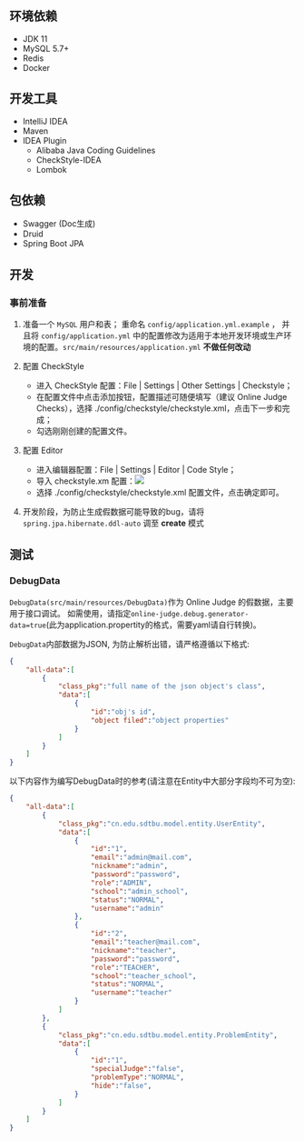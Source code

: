 ## 环境依赖
- JDK 11
- MySQL 5.7+
- Redis
- Docker

## 开发工具
- IntelliJ IDEA
- Maven
- IDEA Plugin
  - Alibaba Java Coding Guidelines
  - CheckStyle-IDEA
  - Lombok

## 包依赖
- Swagger (Doc生成)
- Druid
- Spring Boot JPA

## 开发
### 事前准备

1. 准备一个 `MySQL` 用户和表； 重命名 `config/application.yml.example` ， 并且将 `config/application.yml` 中的配置修改为适用于本地开发环境或生产环境的配置。`src/main/resources/application.yml` **不做任何改动**

2. 配置 CheckStyle
    - 进入 CheckStyle 配置：File | Settings | Other Settings | Checkstyle；
    - 在配置文件中点击添加按钮，配置描述可随便填写（建议 Online Judge Checks），选择 ./config/checkstyle/checkstyle.xml，点击下一步和完成；
    - 勾选刚刚创建的配置文件。
3. 配置 Editor
    - 进入编辑器配置：File | Settings | Editor | Code Style；
    - 导入 checkstyle.xm 配置：![](../static/CheckStyleConfigGuide.png)
    - 选择 ./config/checkstyle/checkstyle.xml 配置文件，点击确定即可。
4. 开发阶段，为防止生成假数据可能导致的bug，请将 `spring.jpa.hibernate.ddl-auto` 调至 **create** 模式

## 测试

### DebugData

`DebugData(src/main/resources/DebugData)`作为 Online Judge 的假数据，主要用于接口调试。 如需使用，请指定`online-judge.debug.generator-data=true`(此为application.propertity的格式，需要yaml请自行转换)。

`DebugData`内部数据为JSON, 为防止解析出错，请严格遵循以下格式:

```json
{
    "all-data":[
        {
            "class_pkg":"full name of the json object's class",
            "data":[
                {
                    "id":"obj's id",
                    "object filed":"object properties"
                }
            ]
        }
    ]
}
```

以下内容作为编写DebugData时的参考(请注意在Entity中大部分字段均不可为空):

```json
{
    "all-data":[
        {
            "class_pkg":"cn.edu.sdtbu.model.entity.UserEntity",
            "data":[
                {
                    "id":"1",
                    "email":"admin@mail.com",
                    "nickname":"admin",
                    "password":"password",
                    "role":"ADMIN",
                    "school":"admin_school",
                    "status":"NORMAL",
                    "username":"admin"
                },
                {
                    "id":"2",
                    "email":"teacher@mail.com",
                    "nickname":"teacher",
                    "password":"password",
                    "role":"TEACHER",
                    "school":"teacher_school",
                    "status":"NORMAL",
                    "username":"teacher"
                }
            ]
        },
        {
            "class_pkg":"cn.edu.sdtbu.model.entity.ProblemEntity",
            "data":[
                {
                    "id":"1",
                    "specialJudge":"false",
                    "problemType":"NORMAL",
                    "hide":"false",
                }
            ]
        }
    ]
}
```


